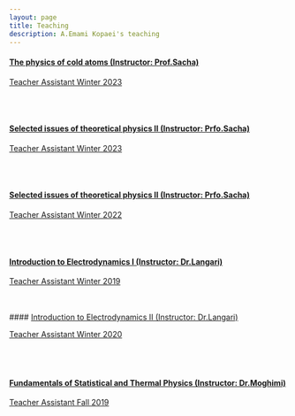 ```yaml
---
layout: page
title: Teaching 
description: A.Emami Kopaei's teaching
---
```

#### <u>The physics of cold atoms (Instructor: Prof.Sacha)</u>

[Teacher Assistant Winter 2023]("https://pegaz.uj.edu.pl/course/view.php?id=576489")

<br/>
<br/>

#### <u>Selected issues of theoretical physics II  (Instructor: Prfo.Sacha)</u>

[Teacher Assistant Winter 2023]("https://pegaz.uj.edu.pl/course/view.php?id=573341")

<br/>
<br/>

#### <u>Selected issues of theoretical physics II  (Instructor: Prfo.Sacha)</u>

[Teacher Assistant Winter 2022]("https://pegaz.uj.edu.pl/course/view.php?id=573341")

<br/>
<br/>

#### <u>Introduction to Electrodynamics I (Instructor: Dr.Langari)</u>

[Teacher Assistant Winter 2019]("https://physics.sharif.edu/~spin/courses/")

<br/>
<br/>
#### <u>Introduction to Electrodynamics II (Instructor: Dr.Langari)</u>

[Teacher Assistant Winter 2020]("https://physics.sharif.edu/~spin/courses/")
<br/>
<br/>
<br/>
<br/>


#### <u>Fundamentals of Statistical and Thermal Physics (Instructor: Dr.Moghimi)</u>

[Teacher Assistant Fall 2019]("https://sharif.edu/~samanimi")
<br/>
<br/>
<br/>
<br/>


			

<!--[click here for the most recent version of the paper]({{ BASE_PATH}}/pages/working_papers/sample-working-paper.pdf)-->




<!-- Note: this is how to write a comment in HTML. Everything in here won't show up on your webpage.-->

<!--
To increase the size of the title, use fewer # in front of the paper title.
To decrease the size of the title, use more #. 
To remove the italics, remove the * before and after the description
To remove the underline from the title, remove the <u> tags (<u> and </u>)
-->
